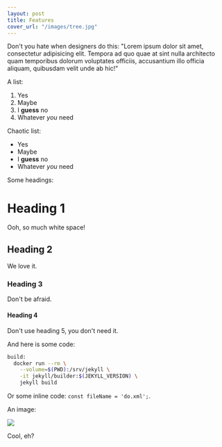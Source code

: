 ```yaml
---
layout: post
title: Features
cover_url: "/images/tree.jpg"
---
```


Don't you hate when designers do this: "Lorem ipsum dolor sit amet, consectetur adipisicing elit. Tempora ad quo quae at sint nulla architecto quam temporibus dolorum voluptates officiis, accusantium illo officia aliquam, quibusdam velit unde ab hic!" 

A list:

1. Yes
1. Maybe
1. I **guess** no
1. Whatever _you_ need

Chaotic list:

- Yes
- Maybe
- I **guess** no
- Whatever _you_ need

Some headings:

# Heading 1

Ooh, so much white space!

## Heading 2

We love it.

### Heading 3

Don't be afraid.

#### Heading 4

Don't use heading 5, you don't need it.

And here is some code:

```bash
build:
  docker run --rm \
    --volume=$(PWD):/srv/jekyll \
    -it jekyll/builder:$(JEKYLL_VERSION) \
    jekyll build
```

Or some inline code: `const fileName = 'do.xml';`.

An image:

![](https://i.imgur.com/XYNjBxO.jpg)

Cool, eh?